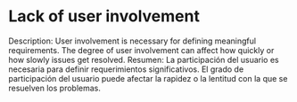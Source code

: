 # Lack of user involvement

Description: User involvement is necessary for defining meaningful requirements. The degree of user involvement can affect how quickly or how slowly issues get resolved.
Resumen: La participación del usuario es necesaria para definir requerimientos significativos. El grado de participación del usuario puede afectar la rapidez o la lentitud con la que se resuelven los problemas.